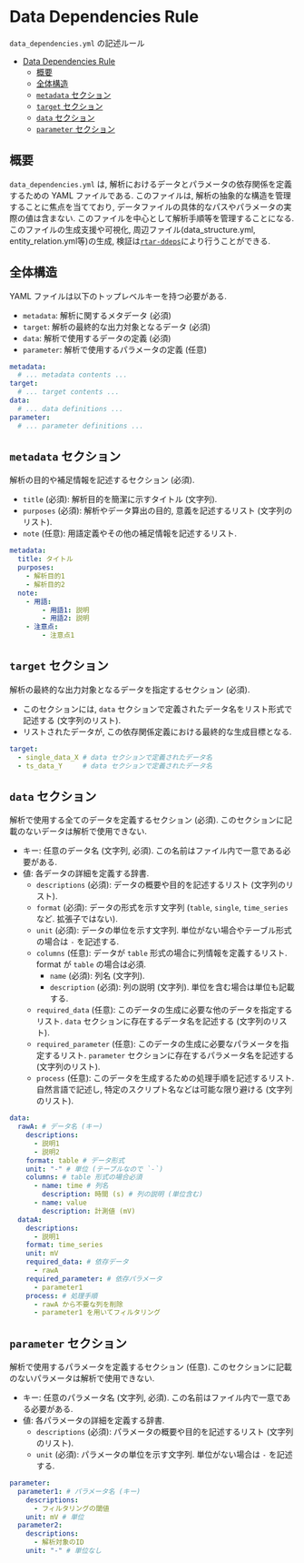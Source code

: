 # Data Dependencies Rule

`data_dependencies.yml` の記述ルール

* [Data Dependencies Rule](#data-dependencies-rule)
    * [概要](#概要)
    * [全体構造](#全体構造)
    * [`metadata` セクション](#metadata-セクション)
    * [`target` セクション](#target-セクション)
    * [`data` セクション](#data-セクション)
    * [`parameter` セクション](#parameter-セクション)

## 概要

`data_dependencies.yml` は, 解析におけるデータとパラメータの依存関係を定義するための YAML ファイルである.
このファイルは, 解析の抽象的な構造を管理することに焦点を当てており, データファイルの具体的なパスやパラメータの実際の値は含まない.
このファイルを中心として解析手順等を管理することになる.
このファイルの生成支援や可視化, 周辺ファイル(data_structure.yml, entity_relation.yml等)の生成, 検証は[`rtar-ddeps`](https://github.com/sakashita44/rtar-ddeps)により行うことができる.

## 全体構造

YAML ファイルは以下のトップレベルキーを持つ必要がある.

* `metadata`: 解析に関するメタデータ (必須)
* `target`: 解析の最終的な出力対象となるデータ (必須)
* `data`: 解析で使用するデータの定義 (必須)
* `parameter`: 解析で使用するパラメータの定義 (任意)

```yaml
metadata:
  # ... metadata contents ...
target:
  # ... target contents ...
data:
  # ... data definitions ...
parameter:
  # ... parameter definitions ...
```

## `metadata` セクション

解析の目的や補足情報を記述するセクション (必須).

* `title` (必須): 解析目的を簡潔に示すタイトル (文字列).
* `purposes` (必須): 解析やデータ算出の目的, 意義を記述するリスト (文字列のリスト).
* `note` (任意): 用語定義やその他の補足情報を記述するリスト.

```yaml
metadata:
  title: タイトル
  purposes:
    - 解析目的1
    - 解析目的2
  note:
    - 用語:
        - 用語1: 説明
        - 用語2: 説明
    - 注意点:
        - 注意点1
```

## `target` セクション

解析の最終的な出力対象となるデータを指定するセクション (必須).

* このセクションには, `data` セクションで定義されたデータ名をリスト形式で記述する (文字列のリスト).
* リストされたデータが, この依存関係定義における最終的な生成目標となる.

```yaml
target:
  - single_data_X # data セクションで定義されたデータ名
  - ts_data_Y     # data セクションで定義されたデータ名
```

## `data` セクション

解析で使用する全てのデータを定義するセクション (必須).
このセクションに記載のないデータは解析で使用できない.

* キー: 任意のデータ名 (文字列, 必須). この名前はファイル内で一意である必要がある.
* 値: 各データの詳細を定義する辞書.
    * `descriptions` (必須): データの概要や目的を記述するリスト (文字列のリスト).
    * `format` (必須): データの形式を示す文字列 (`table`, `single`, `time_series` など. 拡張子ではない).
    * `unit` (必須): データの単位を示す文字列. 単位がない場合やテーブル形式の場合は `-` を記述する.
    * `columns` (任意): データが `table` 形式の場合に列情報を定義するリスト. format が `table` の場合は必須.
        * `name` (必須): 列名 (文字列).
        * `description` (必須): 列の説明 (文字列). 単位を含む場合は単位も記載する.
    * `required_data` (任意): このデータの生成に必要な他のデータを指定するリスト. `data` セクションに存在するデータ名を記述する (文字列のリスト).
    * `required_parameter` (任意): このデータの生成に必要なパラメータを指定するリスト. `parameter` セクションに存在するパラメータ名を記述する (文字列のリスト).
    * `process` (任意): このデータを生成するための処理手順を記述するリスト. 自然言語で記述し, 特定のスクリプト名などは可能な限り避ける (文字列のリスト).

```yaml
data:
  rawA: # データ名 (キー)
    descriptions:
      - 説明1
      - 説明2
    format: table # データ形式
    unit: "-" # 単位 (テーブルなので `-`)
    columns: # table 形式の場合必須
      - name: time # 列名
        description: 時間 (s) # 列の説明 (単位含む)
      - name: value
        description: 計測値 (mV)
  dataA:
    descriptions:
      - 説明1
    format: time_series
    unit: mV
    required_data: # 依存データ
      - rawA
    required_parameter: # 依存パラメータ
      - parameter1
    process: # 処理手順
      - rawA から不要な列を削除
      - parameter1 を用いてフィルタリング
```

## `parameter` セクション

解析で使用するパラメータを定義するセクション (任意).
このセクションに記載のないパラメータは解析で使用できない.

* キー: 任意のパラメータ名 (文字列, 必須). この名前はファイル内で一意である必要がある.
* 値: 各パラメータの詳細を定義する辞書.
    * `descriptions` (必須): パラメータの概要や目的を記述するリスト (文字列のリスト).
    * `unit` (必須): パラメータの単位を示す文字列. 単位がない場合は `-` を記述する.

```yaml
parameter:
  parameter1: # パラメータ名 (キー)
    descriptions:
      - フィルタリングの閾値
    unit: mV # 単位
  parameter2:
    descriptions:
      - 解析対象のID
    unit: "-" # 単位なし
```
